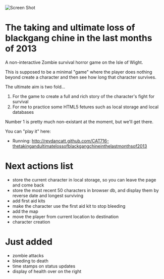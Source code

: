 ![Screen Shot](http://cattopus23.com/img/panel-CAT716.png)

The taking and ultimate loss of blackgang chine in the last months of 2013
==========================================================================

A non-interactive Zombie survival horror game on the Isle of Wight.

This is supposed to be a minimal "game" where the player does nothing beyond create a character and then see how long that character survives.

The ultimate aim is two fold...

1. For the game to create a full and rich story of the character's fight for survival
2. For me to practice some HTML5 fetures such as local storage and local databases

Number 1 is pretty much non-existant at the moment, but we'll get there.

You can "play it" here:

+ Running: http://revdancatt.github.com/CAT716-thetakingandultimatelossofblackgangchineinthelastmonthsof2013


Next actions list
=================

- store the current character in local storage, so you can leave the page and come back
- store the most recent 50 characters in browser db, and display them by reverse date and longest surviving
- add first aid kits
- make the character use the first aid kit to stop bleeding
- add the map
- move the player from current location to destination
- character creation


Just added
==========

- zombie attacks
- bleeding to death
- time stamps on status updates
- display of health over on the right
